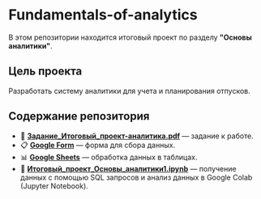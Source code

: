 # Fundamentals-of-analytics

В этом репозитории находится итоговый проект по разделу **"Основы аналитики"**.

## Цель проекта
Разработать систему аналитики для учета и планирования отпусков.

## Содержание репозитория

- 📄 **[Задание_Итоговый_проект-аналитика.pdf](https://github.com/Konvet/Fundamentals-of-analytics/blob/main/%D0%97%D0%B0%D0%B4%D0%B0%D0%BD%D0%B8%D0%B5_%D0%98%D1%82%D0%BE%D0%B3%D0%BE%D0%B2%D1%8B%D0%B8%CC%86_%D0%BF%D1%80%D0%BE%D0%B5%D0%BA%D1%82-%D0%B0%D0%BD%D0%B0%D0%BB%D0%B8%D1%82%D0%B8%D0%BA%D0%B0.pdf)** — задание к работе.
- 📋 **[Google Form](https://forms.gle/PQ8wPHRzV6FgjAkE7)** — форма для сбора данных.
- 📊 **[Google Sheets](https://docs.google.com/spreadsheets/d/1phzNVDNHu4F7l7Uc0_y3lHDO9gOQ_0c-1c471UZsGiI/edit?usp=sharing)** — обработка данных в таблицах.
- 📓 **[Итоговый_проект_Основы_аналитики1.ipynb](https://github.com/Konvet/Fundamentals-of-analytics/blob/main/%D0%98%D1%82%D0%BE%D0%B3%D0%BE%D0%B2%D1%8B%D0%B9_%D0%BF%D1%80%D0%BE%D0%B5%D0%BA%D1%82_%D0%9E%D1%81%D0%BD%D0%BE%D0%B2%D1%8B_%D0%B0%D0%BD%D0%B0%D0%BB%D0%B8%D1%82%D0%B8%D0%BA%D0%B81.ipynb)** — получение данных с помощью SQL запросов и анализ данных в Google Colab (Jupyter Notebook).
